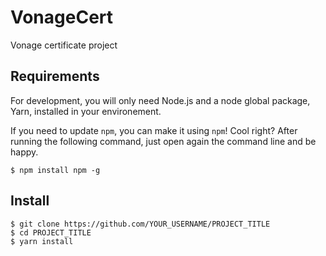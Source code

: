 # VonageCert
Vonage certificate project

## Requirements

For development, you will only need Node.js and a node global package, Yarn, installed in your environement.

If you need to update `npm`, you can make it using `npm`! Cool right? After running the following command, just open again the command line and be happy.

    $ npm install npm -g
  
## Install

    $ git clone https://github.com/YOUR_USERNAME/PROJECT_TITLE
    $ cd PROJECT_TITLE
    $ yarn install
